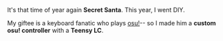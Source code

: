 It's that time of year again **Secret Santa**. This year, I went DIY.

My giftee is a keyboard fanatic who plays [osu!](https://osu.ppy.sh/)-- so I made him a **custom osu! controller** with a **Teensy LC**.
